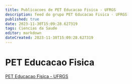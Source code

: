 ```yaml
---
title: Publicacoes de PET Educacao Fisica - UFRGS 
description: feed do grupo PET Educacao Fisica - UFRGS
published: true
date: 2023-11-30T15:09:28.627319
tags: Ciencias da Saude
editor: markdown
dateCreated: 2023-11-30T15:09:28.627319
---
```


# PET Educacao Fisica
[PET Educacao Fisica - UFRGS](/grupo/32PETEducacaoFisicaUFRGS.md)